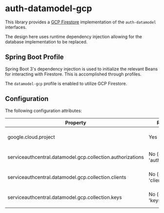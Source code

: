 auth-datamodel-gcp
==================

This library provides a [GCP Firestore](https://cloud.google.com/firestore) implementation of the `auth-datamodel` interfaces.

The design here uses runtime dependency injection allowing for the database implementation to be replaced.

Spring Boot Profile
-------------------

Spring Boot 3's dependency injection is used to initialize the relevant Beans for interacting with Firestore.  This is accomplished through profiles.

The `datamodel-gcp` profile is enabled to utilize GCP Firestore.


Configuration
-------------

The following configuration attributes:

| Property                                                   | Required                       | Description               |
|------------------------------------------------------------|--------------------------------|---------------------------|
| google.cloud.project                                       | Yes                            | GCP Project name          |
| serviceauthcentral.datamodel.gcp.collection.authorizations | No (default: 'authorizations') | Firestore collection name |
| serviceauthcentral.datamodel.gcp.collection.clients        | No (default: 'clients')        | Firestore collection name |
| serviceauthcentral.datamodel.gcp.collection.keys           | No (default: 'keys')           | Firestore collection name |

